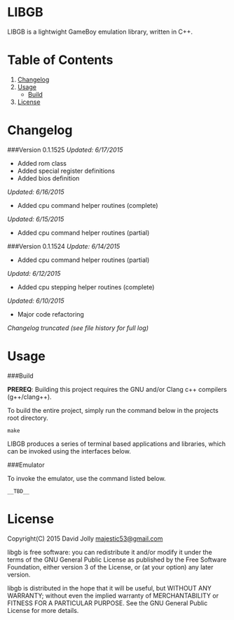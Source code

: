 LIBGB
=====

LIBGB is a lightwight GameBoy emulation library, written in C++.

Table of Contents
===============

1. [Changelog](https://github.com/majestic53/libgb#changelog)
2. [Usage](https://github.com/majestic53/libgb#usage)
	* [Build](https://github.com/majestic53/libgb#build)
3. [License](https://github.com/majestic53/libgb#license)

Changelog
=========

###Version 0.1.1525
*Updated: 6/17/2015*

* Added rom class
* Added special register definitions
* Added bios definition

*Updated: 6/16/2015*

* Added cpu command helper routines (complete)

*Updated: 6/15/2015*

* Added cpu command helper routines (partial)

###Version 0.1.1524
*Update: 6/14/2015*

* Added cpu command helper routines (partial)

*Updatd: 6/12/2015*

* Added cpu stepping helper routines (complete)

*Updated: 6/10/2015*

* Major code refactoring

*Changelog truncated (see file history for full log)*

Usage
=====

###Build

__PREREQ__: Building this project requires the GNU and/or Clang c++ compilers (g++/clang++).

To build the entire project, simply run the command below in the projects root directory.

```
make
```

LIBGB produces a series of terminal based applications and libraries, which can be invoked using the interfaces below.

###Emulator

To invoke the emulator, use the command listed below.

```
__TBD__
```

License
======

Copyright(C) 2015 David Jolly <majestic53@gmail.com>

libgb is free software: you can redistribute it and/or modify
it under the terms of the GNU General Public License as published by
the Free Software Foundation, either version 3 of the License, or
(at your option) any later version.

libgb is distributed in the hope that it will be useful,
but WITHOUT ANY WARRANTY; without even the implied warranty of
MERCHANTABILITY or FITNESS FOR A PARTICULAR PURPOSE.  See the
GNU General Public License for more details.
